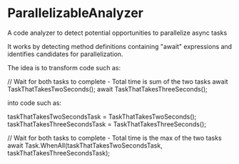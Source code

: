 # ParallelizableAnalyzer

A code analyzer to detect potential opportunities to parallelize async tasks

It works by detecting method definitions containing "await" expressions and identifies candidates for parallelization.

The idea is to transform code such as:

// Wait for both tasks to complete - Total time is sum of the two tasks
await TaskThatTakesTwoSeconds();
await TaskThatTakesThreeSeconds();

into code such as:

taskThatTakesTwoSecondsTask = TaskThatTakesTwoSeconds();
taskThatTakesThreeSecondsTask = TaskThatTakesThreeSeconds();

// Wait for both tasks to complete - Total time is the max of the two tasks
await Task.WhenAll(taskThatTakesTwoSecondsTask, taskThatTakesThreeSecondsTask);
